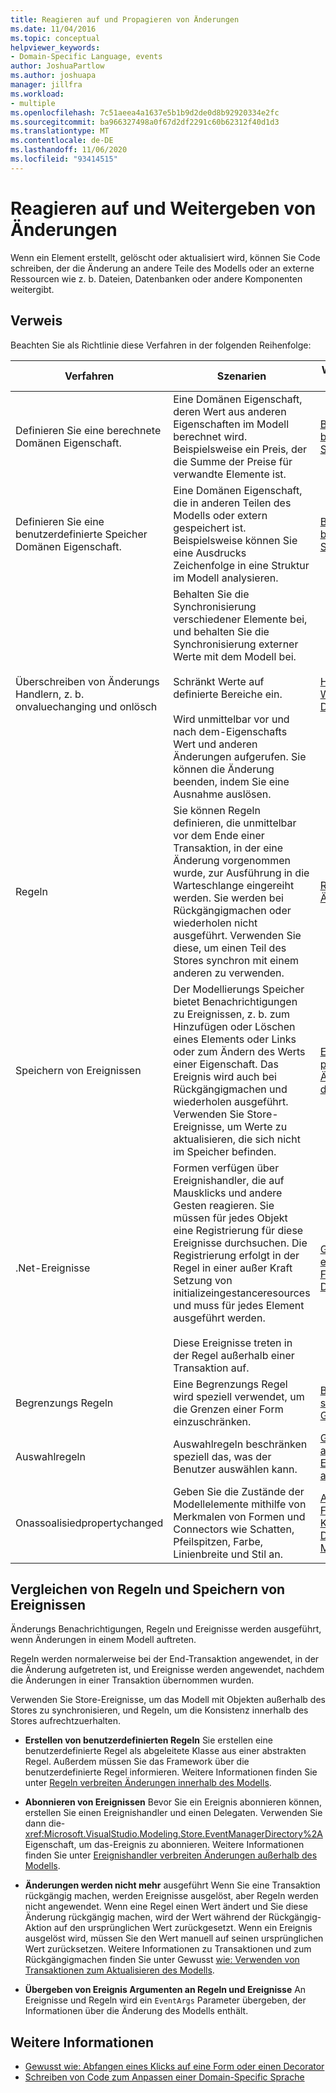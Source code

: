 ```yaml
---
title: Reagieren auf und Propagieren von Änderungen
ms.date: 11/04/2016
ms.topic: conceptual
helpviewer_keywords:
- Domain-Specific Language, events
author: JoshuaPartlow
ms.author: joshuapa
manager: jillfra
ms.workload:
- multiple
ms.openlocfilehash: 7c51aeea4a1637e5b1b9d2de0d8b92920334e2fc
ms.sourcegitcommit: ba966327498a0f67d2df2291c60b62312f40d1d3
ms.translationtype: MT
ms.contentlocale: de-DE
ms.lasthandoff: 11/06/2020
ms.locfileid: "93414515"
---
```

# <a name="respond-to-and-propagate-changes"></a>Reagieren auf und Weitergeben von Änderungen

Wenn ein Element erstellt, gelöscht oder aktualisiert wird, können Sie Code schreiben, der die Änderung an andere Teile des Modells oder an externe Ressourcen wie z. b. Dateien, Datenbanken oder andere Komponenten weitergibt.

## <a name="reference"></a>Verweis

Beachten Sie als Richtlinie diese Verfahren in der folgenden Reihenfolge:

|Verfahren|Szenarien|Weitere Informationen finden Sie unter|
|-|-|-|
|Definieren Sie eine berechnete Domänen Eigenschaft.|Eine Domänen Eigenschaft, deren Wert aus anderen Eigenschaften im Modell berechnet wird. Beispielsweise ein Preis, der die Summe der Preise für verwandte Elemente ist.|[Berechnete und benutzerdefinierte Speichereigenschaften](../modeling/calculated-and-custom-storage-properties.md)|
|Definieren Sie eine benutzerdefinierte Speicher Domänen Eigenschaft.|Eine Domänen Eigenschaft, die in anderen Teilen des Modells oder extern gespeichert ist. Beispielsweise können Sie eine Ausdrucks Zeichenfolge in eine Struktur im Modell analysieren.|[Berechnete und benutzerdefinierte Speichereigenschaften](../modeling/calculated-and-custom-storage-properties.md)|
|Überschreiben von Änderungs Handlern, z. b. onvaluechanging und onlösch|Behalten Sie die Synchronisierung verschiedener Elemente bei, und behalten Sie die Synchronisierung externer Werte mit dem Modell bei.<br /><br /> Schränkt Werte auf definierte Bereiche ein.<br /><br /> Wird unmittelbar vor und nach dem-Eigenschafts Wert und anderen Änderungen aufgerufen. Sie können die Änderung beenden, indem Sie eine Ausnahme auslösen.|[Handler für Wertänderungen von Domäneneigenschaften](../modeling/domain-property-value-change-handlers.md)|
|Regeln|Sie können Regeln definieren, die unmittelbar vor dem Ende einer Transaktion, in der eine Änderung vorgenommen wurde, zur Ausführung in die Warteschlange eingereiht werden. Sie werden bei Rückgängigmachen oder wiederholen nicht ausgeführt. Verwenden Sie diese, um einen Teil des Stores synchron mit einem anderen zu verwenden.|[Regeln propagieren Änderungen im Modell](../modeling/rules-propagate-changes-within-the-model.md)|
|Speichern von Ereignissen|Der Modellierungs Speicher bietet Benachrichtigungen zu Ereignissen, z. b. zum Hinzufügen oder Löschen eines Elements oder Links oder zum Ändern des Werts einer Eigenschaft. Das Ereignis wird auch bei Rückgängigmachen und wiederholen ausgeführt. Verwenden Sie Store-Ereignisse, um Werte zu aktualisieren, die sich nicht im Speicher befinden.|[Ereignishandler propagieren Änderungen außerhalb des Modells](../modeling/event-handlers-propagate-changes-outside-the-model.md)|
|.Net-Ereignisse|Formen verfügen über Ereignishandler, die auf Mausklicks und andere Gesten reagieren. Sie müssen für jedes Objekt eine Registrierung für diese Ereignisse durchsuchen. Die Registrierung erfolgt in der Regel in einer außer Kraft Setzung von initializeingestanceresources und muss für jedes Element ausgeführt werden.<br /><br /> Diese Ereignisse treten in der Regel außerhalb einer Transaktion auf.|[Gewusst wie: Abfangen eines Klicks auf eine Form oder einen Decorator](../modeling/how-to-intercept-a-click-on-a-shape-or-decorator.md)|
|Begrenzungs Regeln|Eine Begrenzungs Regel wird speziell verwendet, um die Grenzen einer Form einzuschränken.|[BoundsRules schränken Position und Größe von Formen ein](/previous-versions/visualstudio/visual-studio-2015/modeling/boundsrules-constrain-shape-location-and-size?preserve-view=true&view=vs-2015)|
|Auswahlregeln|Auswahlregeln beschränken speziell das, was der Benutzer auswählen kann.|[Gewusst wie: Zugreifen auf die und Einschränken der aktuellen Auswahl](../modeling/how-to-access-and-constrain-the-current-selection.md)|
|Onassoalisiedpropertychanged|Geben Sie die Zustände der Modellelemente mithilfe von Merkmalen von Formen und Connectors wie Schatten, Pfeilspitzen, Farbe, Linienbreite und Stil an.|[Aktualisieren von Formen und Konnektoren zur Darstellung des Modells](../modeling/updating-shapes-and-connectors-to-reflect-the-model.md)|

## <a name="compare-rules-and-store-events"></a>Vergleichen von Regeln und Speichern von Ereignissen

Änderungs Benachrichtigungen, Regeln und Ereignisse werden ausgeführt, wenn Änderungen in einem Modell auftreten.

Regeln werden normalerweise bei der End-Transaktion angewendet, in der die Änderung aufgetreten ist, und Ereignisse werden angewendet, nachdem die Änderungen in einer Transaktion übernommen wurden.

Verwenden Sie Store-Ereignisse, um das Modell mit Objekten außerhalb des Stores zu synchronisieren, und Regeln, um die Konsistenz innerhalb des Stores aufrechtzuerhalten.

- **Erstellen von benutzerdefinierten Regeln** Sie erstellen eine benutzerdefinierte Regel als abgeleitete Klasse aus einer abstrakten Regel. Außerdem müssen Sie das Framework über die benutzerdefinierte Regel informieren. Weitere Informationen finden Sie unter [Regeln verbreiten Änderungen innerhalb des Modells](../modeling/rules-propagate-changes-within-the-model.md).

- **Abonnieren von Ereignissen** Bevor Sie ein Ereignis abonnieren können, erstellen Sie einen Ereignishandler und einen Delegaten. Verwenden Sie dann die- <xref:Microsoft.VisualStudio.Modeling.Store.EventManagerDirectory%2A> Eigenschaft, um das-Ereignis zu abonnieren. Weitere Informationen finden Sie unter [Ereignishandler verbreiten Änderungen außerhalb des Modells](../modeling/event-handlers-propagate-changes-outside-the-model.md).

- **Änderungen werden nicht mehr** ausgeführt Wenn Sie eine Transaktion rückgängig machen, werden Ereignisse ausgelöst, aber Regeln werden nicht angewendet. Wenn eine Regel einen Wert ändert und Sie diese Änderung rückgängig machen, wird der Wert während der Rückgängig-Aktion auf den ursprünglichen Wert zurückgesetzt. Wenn ein Ereignis ausgelöst wird, müssen Sie den Wert manuell auf seinen ursprünglichen Wert zurücksetzen. Weitere Informationen zu Transaktionen und zum Rückgängigmachen finden Sie unter Gewusst [wie: Verwenden von Transaktionen zum Aktualisieren des Modells](../modeling/how-to-use-transactions-to-update-the-model.md).

- **Übergeben von Ereignis Argumenten an Regeln und Ereignisse** An Ereignisse und Regeln wird ein `EventArgs` Parameter übergeben, der Informationen über die Änderung des Modells enthält.

## <a name="see-also"></a>Weitere Informationen

- [Gewusst wie: Abfangen eines Klicks auf eine Form oder einen Decorator](../modeling/how-to-intercept-a-click-on-a-shape-or-decorator.md)
- [Schreiben von Code zum Anpassen einer Domain-Specific Sprache](../modeling/writing-code-to-customise-a-domain-specific-language.md)